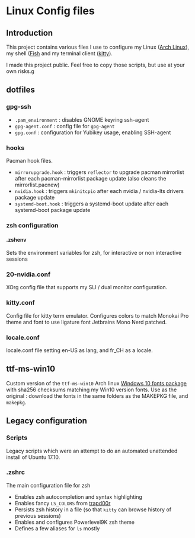 # Linux Config files

## Introduction

This project contains various files I use to configure my Linux ([Arch Linux](https://www.archlinux.org/)), my shell ([Fish](https://fishshell.com/) and my terminal client ([kitty](https://sw.kovidgoyal.net/kitty/)).

I made this project public. Feel free to copy those scripts, but use at your own risks.g

## dotfiles

### gpg-ssh

* `.pam_environment` : disables GNOME keyring ssh-agent
* `gpg-agent.conf` : config file for `gpg-agent`
* `gpg.conf` : configuration for Yubikey usage, enabling SSH-agent

### hooks

Pacman hook files.

* `mirrorupgrade.hook` : triggers `reflector` to upgrade pacman mirrorlist after each pacman-mirrorlist package update (also cleans the mirrorlist.pacnew)
* `nvidia.hook` : triggers `mkinitcpio` after each nvidia / nvidia-lts drivers package update
* `systemd-boot.hook` : triggers a systemd-boot update after each systemd-boot package update

### zsh configuration

#### .zshenv

Sets the environment variables for zsh, for interactive or non interactive sessions

### 20-nvidia.conf

XOrg config file that supports my SLI / dual monitor configuration.

### kitty.conf

Config file for kitty term emulator. Configures colors to match Monokai Pro theme and font to use ligature font Jetbrains Mono Nerd patched.

### locale.conf

locale.conf file setting en-US as lang, and fr_CH as a locale.

## ttf-ms-win10

Custom version of the `ttf-ms-win10` Arch linux [Windows 10 fonts package](https://aur.archlinux.org/packages/ttf-ms-win10/) with sha256 checksums matching my Win10 version fonts. Use as the original : download the fonts in the same folders as the MAKEPKG file, and `makepkg`.

## Legacy configuration

### Scripts

Legacy scripts which were an attempt to do an automated unattended install of Ubuntu 17.10.

### .zshrc

The main configuration file for zsh

* Enables zsh autocompletion and syntax highlighting
* Enables fancy `LS_COLORS` from [trapd00r](https://github.com/trapd00r/LS_COLORS)
* Persists zsh history in a file (so that `kitty` can browse history of previous sessions)
* Enables and configures Powerlevel9K zsh theme
* Defines a few aliases for `ls` mostly
